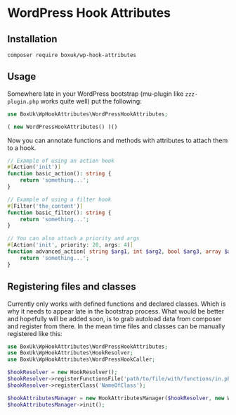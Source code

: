 # WordPress Hook Attributes

## Installation

`composer require boxuk/wp-hook-attributes`

## Usage

Somewhere late in your WordPress bootstrap (mu-plugin like `zzz-plugin.php` works quite well) put the following:

```php
use BoxUk\WpHookAttributes\WordPressHookAttributes;

( new WordPressHookAttributes() )()
```

Now you can annotate functions and methods with attributes to attach them to a hook.

```php
// Example of using an action hook
#[Action('init')]
function basic_action(): string {
    return 'something...';
}

// Example of using a filter hook
#[Filter('the_content')]
function basic_filter(): string {
    return 'something...';
}

// You can also attach a priority and args
#[Action('init', priority: 20, args: 4)]
function advanced_action( string $arg1, int $arg2, bool $arg3, array $arg4 ): string
    return 'something...';
}
```

## Registering files and classes

Currently only works with defined functions and declared classes. Which is why it needs to appear late in the bootstrap process. What would be better and hopefully will be added soon, is to grab autoload data from composer and register from there. In the mean time files and classes can be manually registered like this:

```php
use BoxUk\WpHookAttributes\WordPressHookAttributes;
use BoxUk\WpHookAttributes\HookResolver;
use BoxUk\WpHookAttributes\WordPressHookCaller;

$hookResolver = new HookResolver();
$hookResolver->registerFunctionsFile('path/to/file/with/functions/in.php');
$hookResolver->registerClass('NameOfClass');

$hookAttributesManager = new HookAttributesManager($hookResolver, new WordPressHookCaller());
$hookAttributesManager->init();
```

